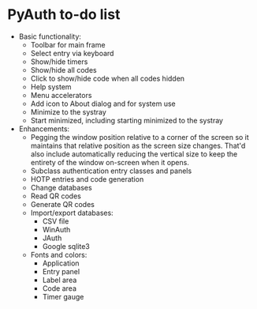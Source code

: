 # PyAuth to-do list

* Basic functionality:
  - Toolbar for main frame
  - Select entry via keyboard
  - Show/hide timers
  - Show/hide all codes
  - Click to show/hide code when all codes hidden
  - Help system
  - Menu accelerators
  - Add icon to About dialog and for system use
  - Minimize to the systray
  - Start minimized, including starting minimized to the systray
* Enhancements:
  - Pegging the window position relative to a corner of the screen so
    it maintains that relative position as the screen size changes. That'd
    also include automatically reducing the vertical size to keep the
    entirety of the window on-screen when it opens.
  - Subclass authentication entry classes and panels
  - HOTP entries and code generation
  - Change databases
  - Read QR codes
  - Generate QR codes
  - Import/export databases:
    - CSV file
    - WinAuth
    - JAuth
    - Google sqlite3
  - Fonts and colors:
    - Application
    - Entry panel
    - Label area
    - Code area
    - Timer gauge

